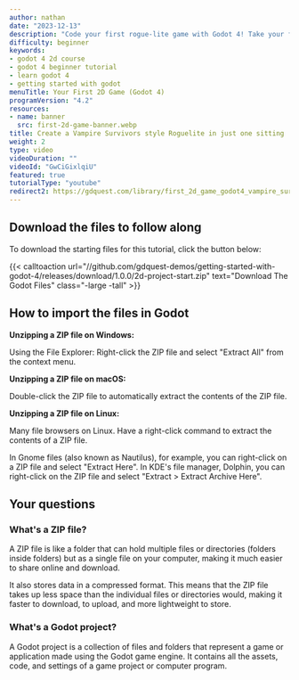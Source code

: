 ```yaml
---
author: nathan
date: "2023-12-13"
description: "Code your first rogue-lite game with Godot 4! Take your first steps in 2D game development, with: player movement, health, shooting mechanics, and enemies that spawn and follow the player."
difficulty: beginner
keywords:
- godot 4 2d course
- godot 4 beginner tutorial
- learn godot 4
- getting started with godot
menuTitle: Your First 2D Game (Godot 4)
programVersion: "4.2"
resources:
- name: banner
  src: first-2d-game-banner.webp
title: Create a Vampire Survivors style Roguelite in just one sitting
weight: 2
type: video
videoDuration: ""
videoId: "GwCiGixlqiU"
featured: true
tutorialType: "youtube"
redirect2: https://gdquest.com/library/first_2d_game_godot4_vampire_survivor/
---
```


## Download the files to follow along

To download the starting files for this tutorial, click the button below:

{{< calltoaction 
url="//github.com/gdquest-demos/getting-started-with-godot-4/releases/download/1.0.0/2d-project-start.zip" 
text="Download The Godot Files"
class="-large -tall" >}}


## How to import the files in Godot

**Unzipping a ZIP file on Windows:**

Using the File Explorer: Right-click the ZIP file and select "Extract All" from the context menu.

**Unzipping a ZIP file on macOS:**

Double-click the ZIP file to automatically extract the contents of the ZIP file.

**Unzipping a ZIP file on Linux:**

Many file browsers on Linux. Have a right-click command to extract the contents of a ZIP file.

In Gnome files (also known as Nautilus), for example, you can right-click on a ZIP file and select "Extract Here".
In KDE's file manager, Dolphin, you can right-click on the ZIP file and select "Extract > Extract Archive Here".

## Your questions

### What's a ZIP file?

A ZIP file is like a folder that can hold multiple files or directories (folders inside folders) but as a single file on your computer, making it much easier to share online and download.

It also stores data in a compressed format. This means that the ZIP file takes up less space than the individual files or directories would, making it faster to download, to upload, and more lightweight to store.

### What's a Godot project?

A Godot project is a collection of files and folders that represent a game or application made using the Godot game engine. It contains all the assets, code, and settings of a game project or computer program.
